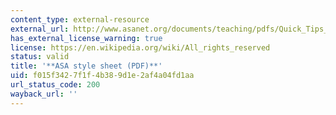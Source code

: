```yaml
---
content_type: external-resource
external_url: http://www.asanet.org/documents/teaching/pdfs/Quick_Tips_for_ASA_Style.pdf
has_external_license_warning: true
license: https://en.wikipedia.org/wiki/All_rights_reserved
status: valid
title: '**ASA style sheet (PDF)**'
uid: f015f342-7f1f-4b38-9d1e-2af4a04fd1aa
url_status_code: 200
wayback_url: ''
---
```

